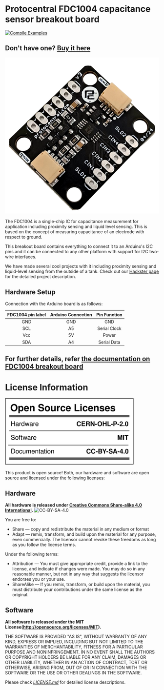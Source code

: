 Protocentral FDC1004 capacitance sensor breakout board
================================
[![Compile Examples](https://github.com/Protocentral/ProtoCentral_fdc1004_breakout/workflows/Compile%20Examples/badge.svg)](https://github.com/Protocentral/ProtoCentral_fdc1004_breakout/actions?workflow=Compile+Examples) 

## Don't have one? [Buy it here](https://protocentral.com/product/protocentral-fdc1004-capacitance-sensor-breakout-board/)

![FDC1004 Breakout](docs/images/fdc1004_brk.jpg) 


The FDC1004 is a single-chip IC for capacitance measurement for application including proximity sensing and liquid level sensing. This is based on the concept of measuring capacitance of an electrode with respect to ground.

This breakout board contains everything to connect it to an Arduino's I2C pins and it can be connected to any other platform with support for I2C two-wire interfaces.

We have made several cool projects with it including proximity sensing and liquid-level sensing from the outside of a tank. Check out our [Hackster page](https://www.hackster.io/team-protocentral/non-contact-capacitive-liquid-level-sensing-using-fdc1004-9333c7) for the detailed project description.

## Hardware Setup
Connection with the Arduino board is as follows:

|FDC1004 pin label| Arduino Connection  |Pin Function      |
 |:-----------------: |:---------------------:|:------------------:|
 | GND                | GND                   |  GND               |
 | SCL                | A5                    |  Serial Clock      |
 | Vcc                | 5V                    |  Power             |
 | SDA                | A4                    |  Serial Data       |



## For further details, refer [the documentation on FDC1004 breakout board](https://docs.protocentral.com/getting-started-with-FDC1004/)





License Information
===================

![License](license_mark.svg)

This product is open source! Both, our hardware and software are open source and licensed under the following licenses:

Hardware
---------

**All hardware is released under [Creative Commons Share-alike 4.0 International](http://creativecommons.org/licenses/by-sa/4.0/).**
![CC-BY-SA-4.0](https://i.creativecommons.org/l/by-sa/4.0/88x31.png)

You are free to:

* Share — copy and redistribute the material in any medium or format
* Adapt — remix, transform, and build upon the material for any purpose, even commercially.
The licensor cannot revoke these freedoms as long as you follow the license terms.

Under the following terms:

* Attribution — You must give appropriate credit, provide a link to the license, and indicate if changes were made. You may do so in any reasonable manner, but not in any way that suggests the licensor endorses you or your use.
* ShareAlike — If you remix, transform, or build upon the material, you must distribute your contributions under the same license as the original.

Software
--------

**All software is released under the MIT License(http://opensource.org/licenses/MIT).**

THE SOFTWARE IS PROVIDED "AS IS", WITHOUT WARRANTY OF ANY KIND, EXPRESS OR IMPLIED, INCLUDING BUT NOT LIMITED TO THE WARRANTIES OF MERCHANTABILITY, FITNESS FOR A PARTICULAR PURPOSE AND NONINFRINGEMENT. IN NO EVENT SHALL THE AUTHORS OR COPYRIGHT HOLDERS BE LIABLE FOR ANY CLAIM, DAMAGES OR OTHER LIABILITY, WHETHER IN AN ACTION OF CONTRACT, TORT OR OTHERWISE, ARISING FROM, OUT OF OR IN CONNECTION WITH THE SOFTWARE OR THE USE OR OTHER DEALINGS IN THE SOFTWARE.


Please check [*LICENSE.md*](LICENSE.md) for detailed license descriptions.
